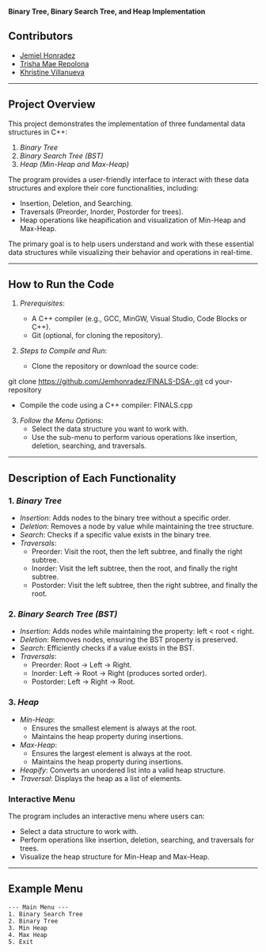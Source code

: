 **Binary Tree, Binary Search Tree, and Heap Implementation**

## Contributors
- [Jemiel Honradez](https://github.com/Jemhonradez)
- [Trisha Mae Repolona](https://github.com/TRISHAMAER)
- [Khristine Villanueva](https://github.com/szeistin)

---

## Project Overview

This project demonstrates the implementation of three fundamental data structures in C++:
1. *Binary Tree*
2. *Binary Search Tree (BST)*
3. *Heap (Min-Heap and Max-Heap)*

The program provides a user-friendly interface to interact with these data structures and explore their core functionalities, including:
- Insertion, Deletion, and Searching.
- Traversals (Preorder, Inorder, Postorder for trees).
- Heap operations like heapification and visualization of Min-Heap and Max-Heap.

The primary goal is to help users understand and work with these essential data structures while visualizing their behavior and operations in real-time.

---

## How to Run the Code

1. *Prerequisites*:
   - A C++ compiler (e.g., GCC, MinGW, Visual Studio, Code Blocks or C++).
   - Git (optional, for cloning the repository).

2. *Steps to Compile and Run*:
   - Clone the repository or download the source code:
     
git clone https://github.com/Jemhonradez/FINALS-DSA-.git
cd your-repository
   - Compile the code using a C++ compiler:
     FINALS.cpp
     
3. *Follow the Menu Options*:
   - Select the data structure you want to work with.
   - Use the sub-menu to perform various operations like insertion, deletion, searching, and traversals.

---

## Description of Each Functionality

### 1. *Binary Tree*
- *Insertion*: Adds nodes to the binary tree without a specific order.
- *Deletion*: Removes a node by value while maintaining the tree structure.
- *Search*: Checks if a specific value exists in the binary tree.
- *Traversals*:
  - Preorder: Visit the root, then the left subtree, and finally the right subtree.
  - Inorder: Visit the left subtree, then the root, and finally the right subtree.
  - Postorder: Visit the left subtree, then the right subtree, and finally the root.

### 2. *Binary Search Tree (BST)*
- *Insertion*: Adds nodes while maintaining the property: left < root < right.
- *Deletion*: Removes nodes, ensuring the BST property is preserved.
- *Search*: Efficiently checks if a value exists in the BST.
- *Traversals*:
  - Preorder: Root -> Left -> Right.
  - Inorder: Left -> Root -> Right (produces sorted order).
  - Postorder: Left -> Right -> Root.

### 3. *Heap*
- *Min-Heap*:
  - Ensures the smallest element is always at the root.
  - Maintains the heap property during insertions.
- *Max-Heap*:
  - Ensures the largest element is always at the root.
  - Maintains the heap property during insertions.
- *Heapify*: Converts an unordered list into a valid heap structure.
- *Traversal*: Displays the heap as a list of elements.

### Interactive Menu
The program includes an interactive menu where users can:
- Select a data structure to work with.
- Perform operations like insertion, deletion, searching, and traversals for trees.
- Visualize the heap structure for Min-Heap and Max-Heap.

---

## Example Menu
```plaintext
--- Main Menu ---
1. Binary Search Tree
2. Binary Tree
3. Min Heap
4. Max Heap
5. Exit
